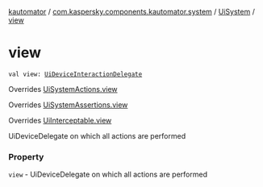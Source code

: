 [kautomator](../../index.md) / [com.kaspersky.components.kautomator.system](../index.md) / [UiSystem](index.md) / [view](./view.md)

# view

`val view: `[`UiDeviceInteractionDelegate`](../../com.kaspersky.components.kautomator.intercept.delegate/-ui-device-interaction-delegate/index.md)

Overrides [UiSystemActions.view](../-ui-system-actions/view.md)

Overrides [UiSystemAssertions.view](../-ui-system-assertions/view.md)

Overrides [UiInterceptable.view](../../com.kaspersky.components.kautomator.intercept.base/-ui-interceptable/view.md)

UiDeviceDelegate on which all actions are performed

### Property

`view` - UiDeviceDelegate on which all actions are performed